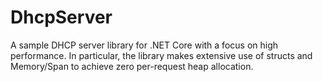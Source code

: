 # DhcpServer
A sample DHCP server library for .NET Core with a focus on high performance.
In particular, the library makes extensive use of structs and Memory/Span to
achieve zero per-request heap allocation.
